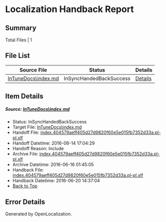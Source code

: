 # <a name='report-top'></a> Localization Handback Report

## Summary
 Total Files | 1

## File List
 Source File | Status | Details 
 ----------- | ------ | ------- 
 [InTuneDocs\index.md](https://github.com/Microsoft/IntuneDocs-pr/blob/d506cda103893489aa4b3e657ac9223ecc6d39c8/InTuneDocs/index.md) | InSyncHandedBackSuccess | [Details](#8aa2bcd921254083fc05ad2768c0a69f9d96ba4f649)

## Item Details
##### <a name='8aa2bcd921254083fc05ad2768c0a69f9d96ba4f649'></a> Source: [InTuneDocs\index.md](https://github.com/Microsoft/IntuneDocs-pr/blob/d506cda103893489aa4b3e657ac9223ecc6d39c8/InTuneDocs/index.md)
* Status: InSyncHandedBackSuccess
* Target File: [InTuneDocs\index.md](https://github.com/Microsoft/IntuneDocs-pr.pl-pl/blob/b9443885fc1bedd682462873b6514ef5e6a29acc/InTuneDocs/index.md)
* Handoff File: [index.404579aeff405d27d9820f60e5e015fb7352d33a.pl-pl.xlf](https://github.com/Microsoft/EM.handoff/blob/5ad37675f2eeabb0f9d16b5f1acce1f94f9bafc7/ol-handoff/Microsoft/IntuneDocs-pr.pl-pl/master/index.404579aeff405d27d9820f60e5e015fb7352d33a.pl-pl.xlf)
* Handoff Datetime: 2016-06-14 17:04:29
* Handoff Reason: Include
* Archive File: [index.404579aeff405d27d9820f60e5e015fb7352d33a.pl-pl.xlf](https://github.com/Microsoft/EM.handoff/blob/04e4812bbfa611bc8c23f7be9da2db4f5f451888/ol-handoff/Microsoft/IntuneDocs-pr.pl-pl/master/archive/index.404579aeff405d27d9820f60e5e015fb7352d33a.pl-pl.xlf)
* Archive Datetime: 2016-06-16 01:45:05
* Handback File: [index.404579aeff405d27d9820f60e5e015fb7352d33a.pl-pl.xlf](https://github.com/Microsoft/EM.handback/blob/45ed0a184ebd551b909730f930afcfa79373344d/ol-handback/Microsoft/IntuneDocs-pr.pl-pl/master/index.404579aeff405d27d9820f60e5e015fb7352d33a.pl-pl.xlf)
* Handback Datetime: 2016-06-20 14:37:04
* [Back to Top](#report-top)


## Error Details

Generated by OpenLocalization.
